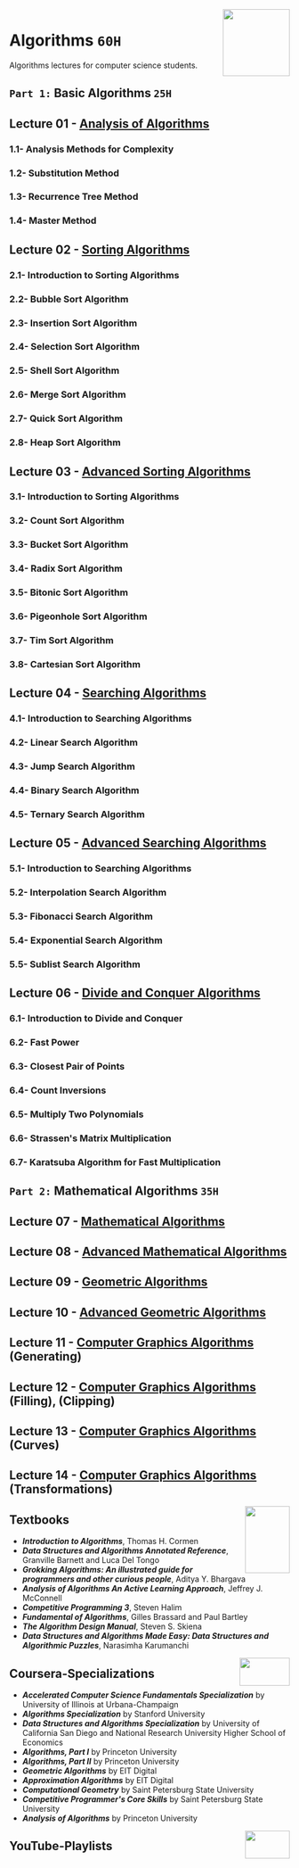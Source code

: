 <img align="right" width="120" height="120" src="https://github.com/cs-MohamedAyman/Computer-Science-Textbooks/blob/master/logos/algorithms.jpg">

# Algorithms `60H`
Algorithms lectures for computer science students.

## `Part 1:` Basic Algorithms `25H`

## Lecture 01 - [Analysis of Algorithms](https://github.com/cs-MohamedAyman/Algorithms/tree/master/Lecture-01-Analysis-of-Algorithms)
### 1.1- Analysis Methods for Complexity
### 1.2- Substitution Method
### 1.3- Recurrence Tree Method
### 1.4- Master Method

## Lecture 02 - [Sorting Algorithms](https://github.com/cs-MohamedAyman/Algorithms/tree/master/Lecture-02-Sorting-Algorithms)
### 2.1- Introduction to Sorting Algorithms
### 2.2- Bubble Sort Algorithm
### 2.3- Insertion Sort Algorithm
### 2.4- Selection Sort Algorithm
### 2.5- Shell Sort Algorithm
### 2.6- Merge Sort Algorithm
### 2.7- Quick Sort Algorithm
### 2.8- Heap Sort Algorithm

## Lecture 03 - [Advanced Sorting Algorithms](https://github.com/cs-MohamedAyman/Algorithms/tree/master/Lecture-03-Advanced-Sorting-Algorithms)
### 3.1- Introduction to Sorting Algorithms
### 3.2- Count Sort Algorithm
### 3.3- Bucket Sort Algorithm
### 3.4- Radix Sort Algorithm
### 3.5- Bitonic Sort Algorithm
### 3.6- Pigeonhole Sort Algorithm
### 3.7- Tim Sort Algorithm
### 3.8- Cartesian Sort Algorithm

## Lecture 04 - [Searching Algorithms](https://github.com/cs-MohamedAyman/Algorithms/tree/master/Lecture-04-Searching-Algorithms)
### 4.1- Introduction to Searching Algorithms
### 4.2- Linear Search Algorithm
### 4.3- Jump Search Algorithm
### 4.4- Binary Search Algorithm
### 4.5- Ternary Search Algorithm

## Lecture 05 - [Advanced Searching Algorithms](https://github.com/cs-MohamedAyman/Algorithms/tree/master/Lecture-05-Advanced-Searching-Algorithms)
### 5.1- Introduction to Searching Algorithms
### 5.2- Interpolation Search Algorithm
### 5.3- Fibonacci Search Algorithm
### 5.4- Exponential Search Algorithm
### 5.5- Sublist Search Algorithm

## Lecture 06 - [Divide and Conquer Algorithms](https://github.com/cs-MohamedAyman/Algorithms/tree/master/Lecture-06-Divide-and-Conquer-Algorithms)
### 6.1- Introduction to Divide and Conquer
### 6.2- Fast Power
### 6.3- Closest Pair of Points
### 6.4- Count Inversions
### 6.5- Multiply Two Polynomials
### 6.6- Strassen's Matrix Multiplication
### 6.7- Karatsuba Algorithm for Fast Multiplication

## `Part 2:` Mathematical Algorithms `35H`

## Lecture 07 - [Mathematical Algorithms](https://github.com/cs-MohamedAyman/Algorithms/tree/master/Lecture-07-Mathematical-Algorithms)
## Lecture 08 - [Advanced Mathematical Algorithms](https://github.com/cs-MohamedAyman/Algorithms/tree/master/Lecture-08-Advanced-Mathematical-Algorithms)
## Lecture 09 - [Geometric Algorithms](https://github.com/cs-MohamedAyman/Algorithms/tree/master/Lecture-09-Geometric-Algorithms)
## Lecture 10 - [Advanced Geometric Algorithms](https://github.com/cs-MohamedAyman/Algorithms/tree/master/Lecture-10-Advanced-Geometric-Algorithms)
## Lecture 11 - [Computer Graphics Algorithms](https://github.com/cs-MohamedAyman/Algorithms/tree/master/Lecture-11-Computer-Graphics-Algorithms) (Generating)
## Lecture 12 - [Computer Graphics Algorithms](https://github.com/cs-MohamedAyman/Algorithms/tree/master/Lecture-12-Computer-Graphics-Algorithms) (Filling), (Clipping)
## Lecture 13 - [Computer Graphics Algorithms](https://github.com/cs-MohamedAyman/Algorithms/tree/master/Lecture-13-Computer-Graphics-Algorithms) (Curves)
## Lecture 14 - [Computer Graphics Algorithms](https://github.com/cs-MohamedAyman/Algorithms/tree/master/Lecture-14-Computer-Graphics-Algorithms) (Transformations)

<img align="right" width="80" height="120" src="https://github.com/cs-MohamedAyman/Computer-Science-Textbooks/blob/master/logos/textbooks.jpg">

## Textbooks

* ***Introduction to Algorithms***, Thomas H. Cormen
* ***Data Structures and Algorithms Annotated Reference***, Granville Barnett and Luca Del Tongo
* ***Grokking Algorithms: An illustrated guide for programmers and other curious people***, Aditya Y. Bhargava
* ***Analysis of Algorithms An Active Learning Approach***, Jeffrey J. McConnell
* ***Competitive Programming 3***, Steven Halim
* ***Fundamental of Algorithms***, Gilles Brassard and Paul Bartley
* ***The Algorithm Design Manual***, Steven S. Skiena
* ***Data Structures and Algorithms Made Easy: Data Structures and Algorithmic Puzzles***, Narasimha Karumanchi

<img align="right" width="90" height="50" src="https://github.com/cs-MohamedAyman/Coursera-Specializations/blob/master/organizations-logos/coursera.jpg">

## Coursera-Specializations

* ***Accelerated Computer Science Fundamentals Specialization*** by University of Illinois at Urbana-Champaign
* ***Algorithms Specialization*** by Stanford University
* ***Data Structures and Algorithms Specialization*** by University of California San Diego and National Research University Higher School of Economics
* ***Algorithms, Part I*** by Princeton University
* ***Algorithms, Part II*** by Princeton University
* ***Geometric Algorithms*** by EIT Digital
* ***Approximation Algorithms*** by EIT Digital
* ***Computational Geometry*** by Saint Petersburg State University
* ***Competitive Programmer's Core Skills*** by Saint Petersburg State University
* ***Analysis of Algorithms*** by Princeton University

<img align="right" width="80" height="50" src="https://github.com/cs-MohamedAyman/YouTube-Playlists/blob/master/organizations-logos/youtube.jpg">

## YouTube-Playlists
